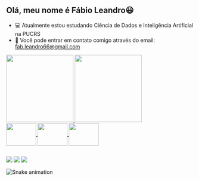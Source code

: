 ## Olá, meu nome é Fábio Leandro😃

- 💻 Atualmente estou estudando Ciência de Dados e Inteligência Artificial na PUCRS
- 📩 Você pode entrar em contato comigo através do email: fab.leandro66@gmail.com

<div>
  <a href=https://github.com/FabioMedeiros123>
  <img height="180em" src="https://github-readme-stats.vercel.app/api?username=FabioMedeiros123&show_icons=true&theme=vue-dark&locale=pt-BR">
  <img height="180em" src="https://github-readme-stats.vercel.app/api/top-langs/?username=FabioMedeiros123&layout=compact&theme=vue-dark&locale=pt-BR">
</div>
  
<div style="display: inline_block">
  <img align="center" height="60" width="80" src="https://cdn.jsdelivr.net/gh/devicons/devicon/icons/python/python-original.svg">
  <img align="center" height="60" width="80" src="https://cdn.jsdelivr.net/gh/devicons/devicon/icons/mysql/mysql-original-wordmark.svg">
  <img align="center" height="60" width="80" src="https://cdn.jsdelivr.net/gh/devicons/devicon/icons/pandas/pandas-original-wordmark.svg">
</div>

##
  
<div>
  <a href="https://whats.link/fabioleandromedeiros"><img src="https://img.shields.io/badge/WhatsApp-25D366?style=for-the-badge&logo=whatsapp&logoColor=white"></a>
  <a href="mailto:fab.leandro66@gmail.com"><img src="https://img.shields.io/badge/Gmail-D14836?style=for-the-badge&logo=gmail&logoColor=white"></a>
  <a href="https://www.linkedin.com/in/fab-leandro/"><img src="https://img.shields.io/badge/LinkedIn-0077B5?style=for-the-badge&logo=linkedin&logoColor=white"></a>
  
  ![Snake animation](https://github.com/FabioMedeiros123/FabioMedeiros123/blob/output/github-contribution-grid-snake.svg)
  
</div>
  

